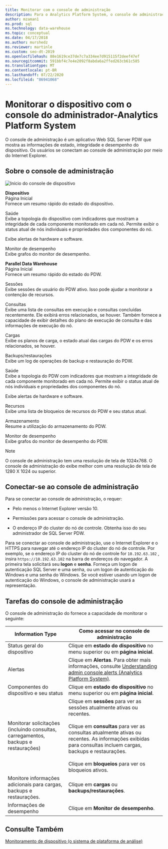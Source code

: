```yaml
---
title: Monitorar com o console de administração
description: Para o Analytics Platform System, o console de administração é um aplicativo Web que mostra as informações de estado, integridade e desempenho do dispositivo. Os usuários se conectam ao console de administração por meio de um navegador da Internet.
author: mzaman1
ms.prod: sql
ms.technology: data-warehouse
ms.topic: conceptual
ms.date: 04/17/2018
ms.author: murshedz
ms.reviewer: martinle
ms.custom: seo-dt-2019
ms.openlocfilehash: 88e1619ce37de7c7a334ee7d915115f2deef47ef
ms.sourcegitcommit: 591bbf4c7e4e2092f8abda6a2ffed263cb61c585
ms.translationtype: MT
ms.contentlocale: pt-BR
ms.lasthandoff: 07/22/2020
ms.locfileid: "86941068"
---
```

# <a name="monitor-the-appliance-with-the-admin-console---analytics-platform-system"></a>Monitorar o dispositivo com o console do administrador-Analytics Platform System
O console de administração é um aplicativo Web SQL Server PDW que mostra as informações de estado, integridade e desempenho do dispositivo. Os usuários se conectam ao console de administração por meio do Internet Explorer.  
  
## <a name="about-the-admin-console"></a><a name="About"></a>Sobre o console de administração  
![Início do console de dispositivo](./media/monitor-the-appliance-by-using-the-admin-console/SQL_Server_PDW_AdminConsol_ApplHome.png "SQL_Server_PDW_AdminConsol_ApplHome")  
  
**Dispositivo**  
Página Inicial  
Fornece um resumo rápido do estado do dispositivo.  
  
Saúde  
Exibe a topologia do dispositivo com indicadores que mostram a integridade de cada componente monitorado em cada nó. Permite exibir o status atual de nós individuais e propriedades dos componentes do nó.  
  
Exibe alertas de hardware e software.  
  
Monitor de desempenho  
Exibe grafos do monitor de desempenho.  
  
**Parallel Data Warehouse**  
Página Inicial  
Fornece um resumo rápido do estado do PDW.  
  
Sessões  
Exibe sessões de usuário do PDW ativo. Isso pode ajudar a monitorar a contenção de recursos.  
  
Consultas  
Exibe uma lista de consultas em execução e consultas concluídas recentemente. Ele exibirá erros relacionados, se houver. Também fornece a capacidade de exibir detalhes do plano de execução de consulta e das informações de execução do nó.  
  
Cargas  
Exibe os planos de carga, o estado atual das cargas do PDW e os erros relacionados, se houver.  
  
Backups/restaurações  
Exibe um log de operações de backup e restauração do PDW.  
  
Saúde  
Exibe a topologia do PDW com indicadores que mostram a integridade de cada componente monitorado em cada nó. Permite exibir o status atual de nós individuais e propriedades dos componentes do nó.  
  
Exibe alertas de hardware e software.  
  
Recursos  
Exibe uma lista de bloqueios de recursos do PDW e seu status atual.  
  
Armazenamento  
Resume a utilização do armazenamento do PDW.  
  
Monitor de desempenho  
Exibe grafos do monitor de desempenho do PDW.  
 
> [!NOTE]  
> O console de administração tem uma resolução de tela de 1024x768. O console de administração do exibe melhor com uma resolução de tela de 1280 X 1024 ou superior.  
  
## <a name="connect-to-the-admin-console"></a><a name="Connect"></a>Conectar-se ao console de administração  
Para se conectar ao console de administração, o requer:  
  
-   Pelo menos o Internet Explorer versão 10.  
  
-   Permissões para acessar o console de administração. <!-- MISSING LINKS See [Grant Permissions to Use the Admin Console &#40;SQL Server PDW&#41;](../sqlpdw/grant-permissions-to-use-the-admin-console-sql-server-pdw.md).  -->  
  
-   O endereço IP do cluster do nó de controle.  Obtenha isso do seu administrador de SQL Server PDW.  
  
Para se conectar ao console de administração, use o Internet Explorer e o HTTPS para navegar até o endereço IP do cluster do nó de controle. Por exemplo, se o endereço IP do cluster do nó de controle for `10.192.63.102` , insira `https://10.192.63.102` na barra de endereços do navegador. A primeira tela solicitará seu **logon** e **senha**. Forneça um logon de autenticação SQL Server e uma senha, ou um logon de autenticação do Windows e uma senha do Windows. Se você estiver usando um logon de autenticação do Windows, o console de administração usará a representação.  
  
## <a name="admin-console-tasks"></a><a name="RelatedTasks"></a>Tarefas do console de administração  
O console de administração do fornece a capacidade de monitorar o seguinte:  
  
|Information Type|Como acessar no console de administração|
|-|-|
|Status geral do dispositivo|Clique em **estado do dispositivo** no menu superior ou em **página inicial**.|  
|Alertas|Clique em **Alertas**. Para obter mais informações, consulte [Understanding admin console alerts &#40;Analytics Platform System&#41;](understanding-admin-console-alerts.md).|  
|Componentes do dispositivo e seu status|Clique em **estado do dispositivo** no menu superior ou em **página inicial**.|  
|Monitorar solicitações (incluindo consultas, carregamentos, backups e restaurações)|Clique em **sessões** para ver as sessões atualmente ativas ou recentes.<br /><br />Clique em **consultas** para ver as consultas atualmente ativas ou recentes. As informações exibidas para consultas incluem cargas, backups e restaurações.<br /><br />Clique em **bloqueios** para ver os bloqueios ativos.|  
|Monitore informações adicionais para cargas, backups e restaurações.|Clique em **cargas** ou **backups/restaurações**.|  
|Informações de desempenho|Clique em **Monitor de desempenho**.|  
  
## <a name="see-also"></a>Consulte Também  
[Monitoramento de dispositivo &#40;o sistema de plataforma de análise&#41;](appliance-monitoring.md)  
  
